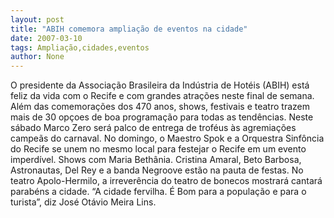 ```yaml
---
layout: post
title: "ABIH comemora ampliação de eventos na cidade"
date: 2007-03-10
tags: Ampliação,cidades,eventos
author: None
---
```

O presidente da Associação Brasileira da Indústria de Hotéis (ABIH) está feliz da vida com o Recife e com grandes atrações neste final de semana. 
Além das comemorações dos 470 anos, shows, festivais e teatro trazem mais de 30 opçoes de boa programação para todas as tendências. Neste sábado Marco Zero será palco de entrega de troféus às agremiações campeãs do carnaval.
No domingo, o Maestro Spok e a Orquestra Sinfôncia do Recife se unem no mesmo local para festejar o Recife em um evento imperdível. Shows com Maria Bethânia. Cristina Amaral, Beto Barbosa, Astronautas, Del Rey e a banda Negroove estão na pauta de festas. 
No teatro Apolo-Hermilo, a irreverência do teatro de bonecos mostrará cantará parabéns a cidade. 
“A cidade fervilha. É Bom para a população e para o turista”, diz José Otávio Meira Lins.  